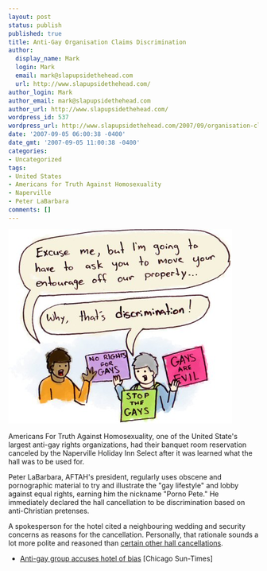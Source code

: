 ```yaml
---
layout: post
status: publish
published: true
title: Anti-Gay Organisation Claims Discrimination
author:
  display_name: Mark
  login: Mark
  email: mark@slapupsidethehead.com
  url: http://www.slapupsidethehead.com/
author_login: Mark
author_email: mark@slapupsidethehead.com
author_url: http://www.slapupsidethehead.com/
wordpress_id: 537
wordpress_url: http://www.slapupsidethehead.com/2007/09/organisation-claims-discrimination/
date: '2007-09-05 06:00:38 -0400'
date_gmt: '2007-09-05 11:00:38 -0400'
categories:
- Uncategorized
tags:
- United States
- Americans for Truth Against Homosexuality
- Naperville
- Peter LaBarbara
comments: []
---
```

![Anti-Gay](/wp-content/media/2007/09/protester-discrimination.jpg)

Americans For Truth Against Homosexuality, one of the United State's largest anti-gay rights organizations, had their banquet room reservation canceled by the Naperville Holiday Inn Select after it was learned what the hall was to be used for.

Peter LaBarbara, AFTAH's president, regularly uses obscene and pornographic material to try and illustrate the "gay lifestyle" and lobby against equal rights, earning him the nickname "Porno Pete." He immediately declared the hall cancellation to be discrimination based on anti-Christian pretenses.

A spokesperson for the hotel cited a neighbouring wedding and security concerns as reasons for the cancellation. Personally, that rationale sounds a lot more polite and reasoned than [certain other hall cancellations](http://www.cbc.ca/canada/story/2005/11/29/knights_lesbians051129.html).

- [Anti-gay group accuses hotel of bias](http://www.suntimes.com/news/metro/534861,CST-NWS-motel30.article) [Chicago Sun-Times]
